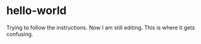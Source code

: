 # hello-world
Trying to follow the instructions. 
Now I am still editing. This is where it gets confusing. 
